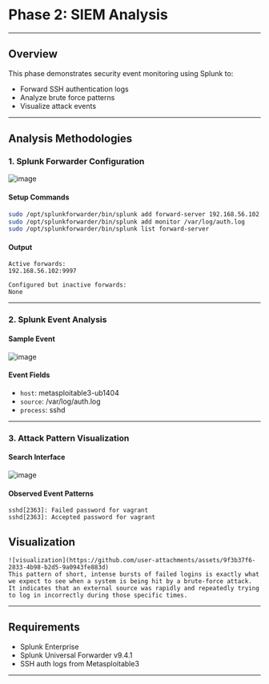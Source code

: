 # Phase 2: SIEM Analysis

---

##  Overview

This phase demonstrates security event monitoring using Splunk to:
- Forward SSH authentication logs
- Analyze brute force patterns
- Visualize attack events

---

##  Analysis Methodologies

### 1. Splunk Forwarder Configuration
![image](https://github.com/user-attachments/assets/cdf8d5e3-e954-458c-8b65-de4e11d89488)

#### Setup Commands
```bash
sudo /opt/splunkforwarder/bin/splunk add forward-server 192.168.56.102:9997
sudo /opt/splunkforwarder/bin/splunk add monitor /var/log/auth.log
sudo /opt/splunkforwarder/bin/splunk list forward-server
```

#### Output
```
Active forwards:
192.168.56.102:9997

Configured but inactive forwards:
None
```

---

### 2. Splunk Event Analysis

#### Sample Event
![image](https://github.com/user-attachments/assets/91ada7b9-5df2-4953-b40c-1c8bbfb497e7)



#### Event Fields
- `host`: metasploitable3-ub1404
- `source`: /var/log/auth.log
- `process`: sshd

---

### 3. Attack Pattern Visualization

#### Search Interface
![image](https://github.com/user-attachments/assets/b17e5ab4-38c7-471d-b9ba-0ab048b91a47)

#### Observed Event Patterns
```text
sshd[2363]: Failed password for vagrant
sshd[2363]: Accepted password for vagrant
```
##  Visualization
```text
![visualization](https://github.com/user-attachments/assets/9f3b37f6-2833-4b98-b2d5-9a0943fe883d)
This pattern of short, intense bursts of failed logins is exactly what we expect to see when a system is being hit by a brute-force attack. It indicates that an external source was rapidly and repeatedly trying to log in incorrectly during those specific times.
```
---

##  Requirements

- Splunk Enterprise
- Splunk Universal Forwarder v9.4.1
- SSH auth logs from Metasploitable3

---

